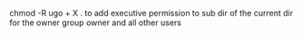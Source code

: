 chmod -R ugo + X . to add  executive permission to sub dir of the current dir for the owner group owner and all other users
